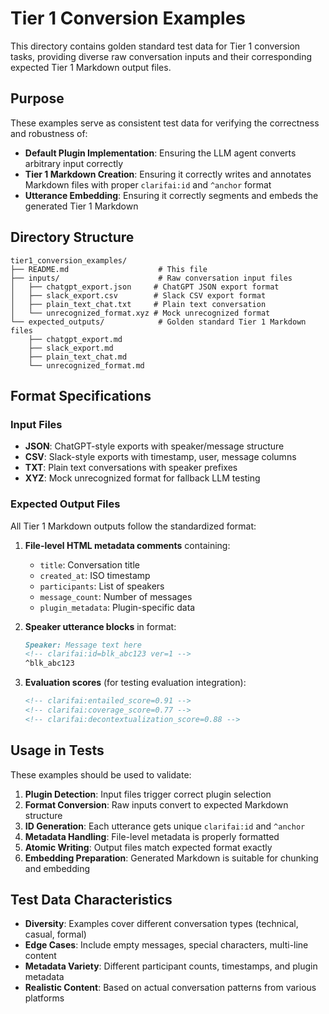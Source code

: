 # Tier 1 Conversion Examples

This directory contains golden standard test data for Tier 1 conversion tasks, providing diverse raw conversation inputs and their corresponding expected Tier 1 Markdown output files.

## Purpose

These examples serve as consistent test data for verifying the correctness and robustness of:

- **Default Plugin Implementation**: Ensuring the LLM agent converts arbitrary input correctly
- **Tier 1 Markdown Creation**: Ensuring it correctly writes and annotates Markdown files with proper `clarifai:id` and `^anchor` format
- **Utterance Embedding**: Ensuring it correctly segments and embeds the generated Tier 1 Markdown

## Directory Structure

```
tier1_conversion_examples/
├── README.md                    # This file
├── inputs/                      # Raw conversation input files
│   ├── chatgpt_export.json     # ChatGPT JSON export format
│   ├── slack_export.csv        # Slack CSV export format  
│   ├── plain_text_chat.txt     # Plain text conversation
│   └── unrecognized_format.xyz # Mock unrecognized format
└── expected_outputs/            # Golden standard Tier 1 Markdown files
    ├── chatgpt_export.md
    ├── slack_export.md
    ├── plain_text_chat.md
    └── unrecognized_format.md
```

## Format Specifications

### Input Files
- **JSON**: ChatGPT-style exports with speaker/message structure
- **CSV**: Slack-style exports with timestamp, user, message columns
- **TXT**: Plain text conversations with speaker prefixes
- **XYZ**: Mock unrecognized format for fallback LLM testing

### Expected Output Files
All Tier 1 Markdown outputs follow the standardized format:

1. **File-level HTML metadata comments** containing:
   - `title`: Conversation title
   - `created_at`: ISO timestamp
   - `participants`: List of speakers
   - `message_count`: Number of messages
   - `plugin_metadata`: Plugin-specific data

2. **Speaker utterance blocks** in format:
   ```markdown
   Speaker: Message text here
   <!-- clarifai:id=blk_abc123 ver=1 -->
   ^blk_abc123
   ```

3. **Evaluation scores** (for testing evaluation integration):
   ```markdown
   <!-- clarifai:entailed_score=0.91 -->
   <!-- clarifai:coverage_score=0.77 -->
   <!-- clarifai:decontextualization_score=0.88 -->
   ```

## Usage in Tests

These examples should be used to validate:

1. **Plugin Detection**: Input files trigger correct plugin selection
2. **Format Conversion**: Raw inputs convert to expected Markdown structure
3. **ID Generation**: Each utterance gets unique `clarifai:id` and `^anchor`
4. **Metadata Handling**: File-level metadata is properly formatted
5. **Atomic Writing**: Output files match expected format exactly
6. **Embedding Preparation**: Generated Markdown is suitable for chunking and embedding

## Test Data Characteristics

- **Diversity**: Examples cover different conversation types (technical, casual, formal)
- **Edge Cases**: Include empty messages, special characters, multi-line content
- **Metadata Variety**: Different participant counts, timestamps, and plugin metadata
- **Realistic Content**: Based on actual conversation patterns from various platforms
